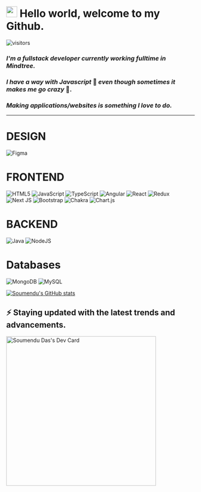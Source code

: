 # <img src="https://github.com/TheDudeThatCode/TheDudeThatCode/blob/master/Assets/Hi.gif" width="29px">  Hello world, welcome to my Github.
![visitors](https://visitor-badge.glitch.me/badge?page_id=soumendudas22&left_color=green&right_color=red)
### *I'm a fullstack developer currently working fulltime in Mindtree.*
### *I have a way with Javascript* 🥰 *even though sometimes it makes me go crazy* 🤯. 
### *Making applications/websites is something I love to do.*
<hr />

# **DESIGN**
![Figma](https://img.shields.io/badge/figma-%23F24E1E.svg?style=for-the-badge&logo=figma&logoColor=white)

# **FRONTEND**
![HTML5](https://img.shields.io/badge/html5-%23E34F26.svg?style=for-the-badge&logo=html5&logoColor=white)
![JavaScript](https://img.shields.io/badge/javascript-%23323330.svg?style=for-the-badge&logo=javascript&logoColor=%23F7DF1E)
![TypeScript](https://img.shields.io/badge/typescript-%23007ACC.svg?style=for-the-badge&logo=typescript&logoColor=white)
![Angular](https://img.shields.io/badge/angular-%23DD0031.svg?style=for-the-badge&logo=angular&logoColor=white)
![React](https://img.shields.io/badge/react-%2320232a.svg?style=for-the-badge&logo=react&logoColor=%2361DAFB)
![Redux](https://img.shields.io/badge/redux-%23593d88.svg?style=for-the-badge&logo=redux&logoColor=white)
![Next JS](https://img.shields.io/badge/Next-black?style=for-the-badge&logo=next.js&logoColor=white)
![Bootstrap](https://img.shields.io/badge/bootstrap-%23563D7C.svg?style=for-the-badge&logo=bootstrap&logoColor=white)
![Chakra](https://img.shields.io/badge/chakra-%234ED1C5.svg?style=for-the-badge&logo=chakraui&logoColor=white)
![Chart.js](https://img.shields.io/badge/chart.js-F5788D.svg?style=for-the-badge&logo=chart.js&logoColor=white)

# **BACKEND**
![Java](https://img.shields.io/badge/java-%23ED8B00.svg?style=for-the-badge&logo=java&logoColor=white)
![NodeJS](https://img.shields.io/badge/node.js-6DA55F?style=for-the-badge&logo=node.js&logoColor=white)

# **Databases**
![MongoDB](https://img.shields.io/badge/MongoDB-%234ea94b.svg?style=for-the-badge&logo=mongodb&logoColor=white)
![MySQL](https://img.shields.io/badge/mysql-%2300f.svg?style=for-the-badge&logo=mysql&logoColor=white)

[![Soumendu's GitHub stats](https://github-readme-stats.vercel.app/api?username=soumendudas22)](https://github.com/soumendudas22/github-readme-stats)


## ⚡ Staying updated with the latest trends and advancements.
<a href="https://app.daily.dev/soumendudas22"><img src="https://api.daily.dev/devcards/5ad0e2daec324d0c95db612dd847afef.png?r=ggj" width="400" alt="Soumendu Das's Dev Card"/></a>
